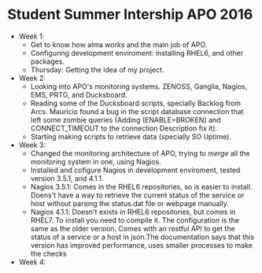 # Student Summer Intership APO 2016
* Week 1:
  * Get to know how alma works and the main job of APO. 
  * Configuring development enviroment: installing RHEL6, and other packages.
  * Thursday: Getting the idea of my project.
* Week 2:
  * Looking into APO's monitoring systems. ZENOSS, Ganglia, Nagios, EMS, PRTG, and Ducksboard.
  * Reading some of the Ducksboard scripts, specially Backlog from Arcs. Mauricio found a bug in the script database connection that left some zombie queries (Adding (ENABLE=BROKEN) and CONNECT_TIMEOUT to the connection Description fix it).
  * Starting making scripts to retrieve data (specially SO Uptime).
* Week 3:
  * Changed the monitoring architecture of APO, trying to *merge* all the monitoring system in one, using Nagios.
  *  Installed and cofigure Nagios in development enviroment, tested version 3.5.1, and 4.1.1.
    * Nagios 3.5.1: Comes in the RHEL6 repositories, so is easier to install. Doens't have a way to retrieve the current status of the service or host without parsing the status.dat file or webpage manually.
    * Nagios 4.1.1: Doesn't exists in RHEL6 repositories, but comes in RHEL7. To install you need to compile it. The configuration is the same as the older version. Comes with an restful API to get the status of a service or a host in json.The documentation says that this version has improved performance, uses smaller processes to make the checks
* Week 4:

